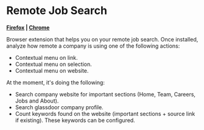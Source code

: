 # Remote Job Search


**[Firefox](https://addons.mozilla.org/addon/remote-jobs-search/) | [Chrome](https://chrome.google.com/webstore/detail/remote-jobs-search/cflmkkfnpepkkmdeaplimakaiabflpfi)**

Browser extension that helps you on your remote job search. Once installed, analyze how remote a company is using one of the following actions:

- Contextual menu on link.
- Contextual menu on selection.
- Contextual menu on website.

At the moment, it's doing the following:

- Search company website for important sections (Home, Team, Careers, Jobs and About).
- Search glassdoor company profile.
- Count keywords found on the website (important sections + source link if existing). These keywords can be configured.
